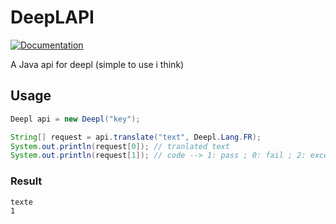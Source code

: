 # DeepLAPI
[![Documentation](https://img.shields.io/github/downloads/entonoire/deeplapi/total)](https://github.com/entonoire/DeepLAPI/releases/download/1.0/DeepLAPI.jar)

A Java api for deepl (simple to use i think)
## Usage
```java
Deepl api = new Deepl("key");

String[] request = api.translate("text", Deepl.Lang.FR);
System.out.println(request[0]); // tranlated text
System.out.println(request[1]); // code --> 1: pass ; 0: fail ; 2: exception
```
### Result
```
texte
1
```
